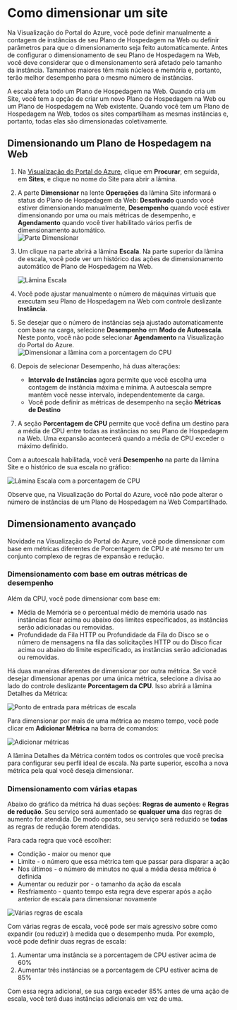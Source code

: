 <properties title="How to scale a website" pageTitle="How to scale a website" description="Learn how to scale your hosting plan in Azure." authors="stepsic"  />

<tags ms.service="application-insights" ms.workload="tbd" ms.tgt_pltfrm="ibiza" ms.devlang="na" ms.topic="article" ms.date="01/01/1900" ms.author="stepsic" />

# Como dimensionar um site

Na Visualização do Portal do Azure, você pode definir manualmente a contagem de instâncias de seu Plano de Hospedagem na Web ou definir parâmetros para que o dimensionamento seja feito automaticamente. Antes de configurar o dimensionamento de seu Plano de Hospedagem na Web, você deve considerar que o dimensionamento será afetado pelo tamanho da instância. Tamanhos maiores têm mais núcleos e memória e, portanto, terão melhor desempenho para o mesmo número de instâncias.

A escala afeta todo um Plano de Hospedagem na Web. Quando cria um Site, você tem a opção de criar um novo Plano de Hospedagem na Web ou um Plano de Hospedagem na Web existente. Quando você tem um Plano de Hospedagem na Web, todos os sites compartilham as mesmas instâncias e, portanto, todas elas são dimensionadas coletivamente.

## Dimensionando um Plano de Hospedagem na Web

1.  Na [Visualização do Portal do Azure][Visualização do Portal do Azure], clique em **Procurar**, em seguida, em **Sites**, e clique no nome do Site para abrir a lâmina.
2.  A parte **Dimensionar** na lente **Operações** da lâmina Site informará o status do Plano de Hospedagem da Web: **Desativado** quando você estiver dimensionando manualmente, **Desempenho** quando você estiver dimensionando por uma ou mais métricas de desempenho, e **Agendamento** quando você tiver habilitado vários perfis de dimensionamento automático.<br />
    ![Parte Dimensionar][Parte Dimensionar]
3.  Um clique na parte abrirá a lâmina **Escala**. Na parte superior da lâmina de escala, você pode ver um histórico das ações de dimensionamento automático de Plano de Hospedagem na Web.

    ![Lâmina Escala][Lâmina Escala]

4.  Você pode ajustar manualmente o número de máquinas virtuais que executam seu Plano de Hospedagem na Web com controle deslizante **Instância**.
5.  Se desejar que o número de instâncias seja ajustado automaticamente com base na carga, selecione **Desempenho** em **Modo de Autoescala**. Neste ponto, você não pode selecionar **Agendamento** na Visualização do Portal do Azure.<br />
    ![Dimensionar a lâmina com a porcentagem do CPU][Dimensionar a lâmina com a porcentagem do CPU]
6.  Depois de selecionar Desempenho, há duas alterações:
    -   **Intervalo de Instâncias** agora permite que você escolha uma contagem de instância máxima e mínima. A autoescala sempre mantém você nesse intervalo, independentemente da carga.
    -   Você pode definir as métricas de desempenho na seção **Métricas de Destino**
7.  A seção **Porcentagem de CPU** permite que você defina um destino para a média de CPU entre todas as instâncias no seu Plano de Hospedagem na Web. Uma expansão acontecerá quando a média de CPU exceder o máximo definido.

Com a autoescala habilitada, você verá **Desempenho** na parte da lâmina Site e o histórico de sua escala no gráfico:

![Lâmina Escala com a porcentagem de CPU][Lâmina Escala com a porcentagem de CPU]

Observe que, na Visualização do Portal do Azure, você não pode alterar o número de instâncias de um Plano de Hospedagem na Web Compartilhado.

## Dimensionamento avançado

Novidade na Visualização do Portal do Azure, você pode dimensionar com base em métricas diferentes de Porcentagem de CPU e até mesmo ter um conjunto complexo de regras de expansão e redução.

### Dimensionamento com base em outras métricas de desempenho

Além da CPU, você pode dimensionar com base em:

-   Média de Memória se o percentual médio de memória usado nas instâncias ficar acima ou abaixo dos limites especificados, as instâncias serão adicionadas ou removidas.
-   Profundidade da Fila HTTP ou Profundidade da Fila do Disco se o número de mensagens na fila das solicitações HTTP ou do Disco ficar acima ou abaixo do limite especificado, as instâncias serão adicionadas ou removidas.

Há duas maneiras diferentes de dimensionar por outra métrica. Se você desejar dimensionar apenas por uma única métrica, selecione a divisa ao lado do controle deslizante **Porcentagem da CPU**. Isso abrirá a lâmina Detalhes da Métrica:

![Ponto de entrada para métricas de escala][Ponto de entrada para métricas de escala]

Para dimensionar por mais de uma métrica ao mesmo tempo, você pode clicar em **Adicionar Métrica** na barra de comandos:

![Adicionar métricas][Adicionar métricas]

A lâmina Detalhes da Métrica contém todos os controles que você precisa para configurar seu perfil ideal de escala. Na parte superior, escolha a nova métrica pela qual você deseja dimensionar.

### Dimensionamento com várias etapas

Abaixo do gráfico da métrica há duas seções: **Regras de aumento** e **Regras de redução**. Seu serviço será aumentado se **qualquer uma** das regras de aumento for atendida. De modo oposto, seu serviço será reduzido se **todas** as regras de redução forem atendidas.

Para cada regra que você escolher:

-   Condição - maior ou menor que
-   Limite - o número que essa métrica tem que passar para disparar a ação
-   Nos últimos - o número de minutos no qual a média dessa métrica é definida
-   Aumentar ou reduzir por - o tamanho da ação da escala
-   Resfriamento - quanto tempo esta regra deve esperar após a ação anterior de escala para dimensionar novamente

![Várias regras de escala][Várias regras de escala]

Com várias regras de escala, você pode ser mais agressivo sobre como expandir (ou reduzir) à medida que o desempenho muda. Por exemplo, você pode definir duas regras de escala:

1.  Aumentar uma instância se a porcentagem de CPU estiver acima de 60%
2.  Aumentar três instâncias se a porcentagem de CPU estiver acima de 85%

Com essa regra adicional, se sua carga exceder 85% antes de uma ação de escala, você terá duas instâncias adicionais em vez de uma.

  [Visualização do Portal do Azure]: https://portal.azure.com/
  [Parte Dimensionar]: ./media/insights-how-to-scale/Insights_ScalePartOff.png
  [Lâmina Escala]: ./media/insights-how-to-scale/Insights_ScaleBladeDayZero.png
  [Dimensionar a lâmina com a porcentagem do CPU]: ./media/insights-how-to-scale/Insights_ScaleBladeCPU.png
  [Lâmina Escala com a porcentagem de CPU]: ./media/insights-how-to-scale/Insights_ScalePartBladeOn.png
  [Ponto de entrada para métricas de escala]: ./media/insights-how-to-scale/Insights_ScaleMetricChevron.png
  [Adicionar métricas]: ./media/insights-how-to-scale/Insights_AddMetric.png
  [Várias regras de escala]: ./media/insights-how-to-scale/Insights_MultipleScaleRules.png
